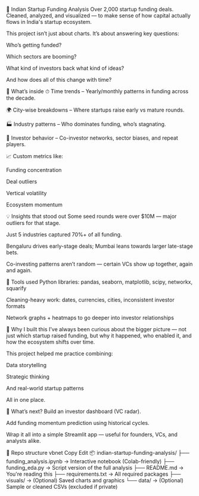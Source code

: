 🚀 Indian Startup Funding Analysis
Over 2,000 startup funding deals. Cleaned, analyzed, and visualized — to make sense of how capital actually flows in India's startup ecosystem.

This project isn’t just about charts. It’s about answering key questions:

Who’s getting funded?

Which sectors are booming?

What kind of investors back what kind of ideas?

And how does all of this change with time?

📌 What’s inside
⏱ Time trends – Yearly/monthly patterns in funding across the decade.

🌍 City-wise breakdowns – Where startups raise early vs mature rounds.

🏭 Industry patterns – Who dominates funding, who’s stagnating.

🤝 Investor behavior – Co-investor networks, sector biases, and repeat players.

📈 Custom metrics like:

Funding concentration

Deal outliers

Vertical volatility

Ecosystem momentum

💡 Insights that stood out
Some seed rounds were over $10M — major outliers for that stage.

Just 5 industries captured 70%+ of all funding.

Bengaluru drives early-stage deals; Mumbai leans towards larger late-stage bets.

Co-investing patterns aren’t random — certain VCs show up together, again and again.

🔧 Tools used
Python libraries: pandas, seaborn, matplotlib, scipy, networkx, squarify

Cleaning-heavy work: dates, currencies, cities, inconsistent investor formats

Network graphs + heatmaps to go deeper into investor relationships

🧠 Why I built this
I’ve always been curious about the bigger picture — not just which startup raised funding, but why it happened, who enabled it, and how the ecosystem shifts over time.

This project helped me practice combining:

Data storytelling

Strategic thinking

And real-world startup patterns

All in one place.

💭 What’s next?
Build an investor dashboard (VC radar).

Add funding momentum prediction using historical cycles.

Wrap it all into a simple Streamlit app — useful for founders, VCs, and analysts alike.

📁 Repo structure
vbnet
Copy
Edit
📦 indian-startup-funding-analysis/
├── funding_analysis.ipynb      → Interactive notebook (Colab-friendly)
├── funding_eda.py              → Script version of the full analysis
├── README.md                   → You're reading this
├── requirements.txt            → All required packages
├── visuals/                    → (Optional) Saved charts and graphics
└── data/                       → (Optional) Sample or cleaned CSVs (excluded if private)
